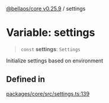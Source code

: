 [@bellaos/core v0.25.9](../index.md) / settings

# Variable: settings

> `const` **settings**: `Settings`

Initialize settings based on environment

## Defined in

[packages/core/src/settings.ts:139](https://github.com/bellaOS/bella/blob/main/packages/core/src/settings.ts#L139)
